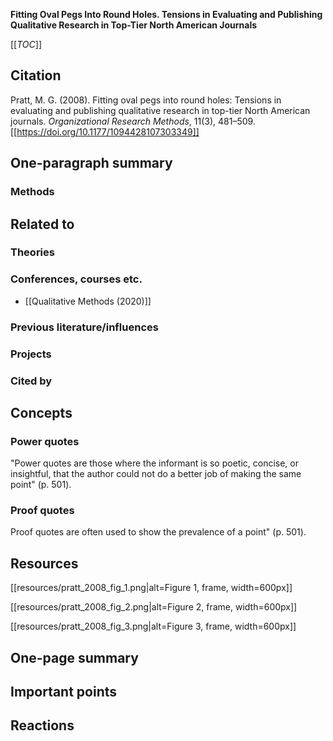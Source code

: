 **Fitting Oval Pegs Into Round Holes. Tensions in Evaluating and Publishing Qualitative Research in Top-Tier North American Journals**

[[_TOC_]]

## Citation

Pratt, M. G. (2008). Fitting oval pegs into round holes: Tensions in evaluating and publishing qualitative research in top-tier North American journals. *Organizational Research Methods*, 11(3), 481–509. [[https://doi.org/10.1177/1094428107303349]]

## One-paragraph summary

### Methods

## Related to

### Theories

### Conferences, courses etc.
* [[Qualitative Methods (2020)]]

### Previous literature/influences

### Projects

### Cited by

## Concepts

### Power quotes

"Power quotes are those where the informant is so poetic, concise, or insightful, that the author could not do a better job of making the same point" (p. 501).

### Proof quotes

Proof quotes are often used to show the prevalence of a point" (p. 501).

## Resources

[[resources/pratt_2008_fig_1.png|alt=Figure 1, frame, width=600px]]

[[resources/pratt_2008_fig_2.png|alt=Figure 2, frame, width=600px]]

[[resources/pratt_2008_fig_3.png|alt=Figure 3, frame, width=600px]]

## One-page summary

## Important points

## Reactions